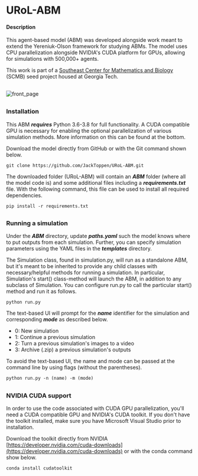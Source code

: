 # URoL-ABM
#### Description
This agent-based model (ABM) was developed alongside work meant to extend the Yereniuk-Olson
framework for studying ABMs. The model uses CPU parallelization alongside NVIDIA's CUDA
platform for GPUs, allowing for simulations with 500,000+ agents.
 
This work is part of a [Southeast Center for Mathematics and Biology](https://scmb.gatech.edu/elena-dimitrova-clemson-melissa-kemp-gt-modeling-emergent-patterning-within-pluripotent-colonies)
 (SCMB) seed project housed at Georgia Tech. 

##

![front_page](https://user-images.githubusercontent.com/57497258/119276534-b47f9900-bbe8-11eb-86cd-d19af556afe3.png)

##

### Installation
This ABM ***requires*** Python 3.6-3.8 for full functionality. A CUDA compatible
GPU is necessary for enabling the optional parallelization of various simulation methods. More
information on this can be found at the bottom.

Download the model directly from GitHub or with the Git command shown below.
```
git clone https://github.com/JackToppen/URoL-ABM.git
```

The downloaded folder (URoL-ABM) will contain an ***ABM*** folder (where
all the model code is) and some additional files including a ***requirements.txt***
file. With the following command, this file can be used to install
all required dependencies.

```
pip install -r requirements.txt
```

##
### Running a simulation
Under the ***ABM*** directory, update ***paths.yaml*** such the model knows where to put
outputs from each simulation. Further, you can specify simulation parameters using the 
YAML files in the ***templates*** directory.

The Simulation class, found in simulation.py, will run as a standalone ABM, but it's 
meant to be inherited to provide any child classes with necessary/helpful methods
for running a simulation. In particular, Simulation's start() class-method will launch
the ABM, in addition to any subclass of Simulation. You can configure run.py to call the
particular start() method and run it as follows.
```
python run.py
```
The text-based UI will prompt for the ***name*** identifier for the simulation and
corresponding ***mode*** as described below.
- 0: New simulation
- 1: Continue a previous simulation
- 2: Turn a previous simulation's images to a video
- 3: Archive (.zip) a previous simulation's outputs

To avoid the text-based UI, the name and mode can be passed at the command line by using flags
 (without the parentheses).
```
python run.py -n (name) -m (mode)
```

##

### NVIDIA CUDA support
In order to use the code associated with CUDA GPU parallelization, you'll need a CUDA
compatible GPU and NVIDIA's CUDA toolkit. If you don't have the toolkit installed, make
sure you have Microsoft Visual Studio prior to installation.

Download the toolkit directly from NVIDIA [https://developer.nvidia.com/cuda-downloads](https://developer.nvidia.com/cuda-downloads)
or with the conda command show below.
```
conda install cudatoolkit
```


##
